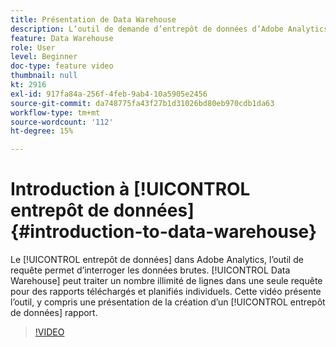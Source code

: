 ```yaml
---
title: Présentation de Data Warehouse
description: L’outil de demande d’entrepôt de données d’Adobe Analytics vous permet d’interroger les données brutes. L’entrepôt de données peut traiter un nombre illimité de lignes dans une seule requête pour des rapports téléchargés et planifiés individuels. Cette vidéo présente cet outil, y compris une présentation détaillée de la création d’un rapport de Data Warehouse.
feature: Data Warehouse
role: User
level: Beginner
doc-type: feature video
thumbnail: null
kt: 2916
exl-id: 917fa84a-256f-4feb-9ab4-10a5905e2456
source-git-commit: da748775fa43f27b1d31026bd80eb970cdb1da63
workflow-type: tm+mt
source-wordcount: '112'
ht-degree: 15%

---
```


# Introduction à [!UICONTROL entrepôt de données] {#introduction-to-data-warehouse}

Le [!UICONTROL entrepôt de données] dans Adobe Analytics, l’outil de requête permet d’interroger les données brutes. [!UICONTROL Data Warehouse] peut traiter un nombre illimité de lignes dans une seule requête pour des rapports téléchargés et planifiés individuels. Cette vidéo présente l’outil, y compris une présentation de la création d’un [!UICONTROL entrepôt de données] rapport.

>[!VIDEO](https://video.tv.adobe.com/v/27306/?quality=12)
